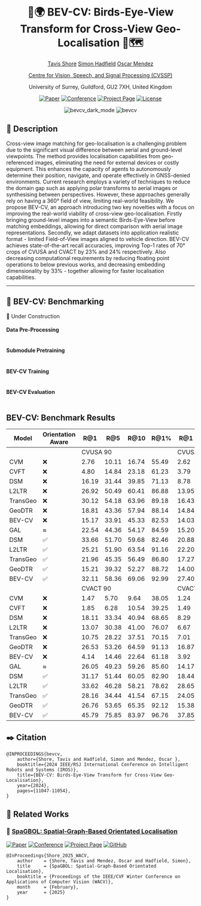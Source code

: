 <div align="center">    
 
# 🦜🌍 BEV-CV: Birds-Eye-View Transform for Cross-View Geo-Localisation 📡🗺️
<p align="middle">
 <a href="https://tavisshore.co.uk/">Tavis Shore</a>
 <a href="https://personalpages.surrey.ac.uk/s.hadfield/biography.html">Simon Hadfield</a>
 <a href="https://cvssp.org/Personal/OscarMendez/index.html">Oscar Mendez</a>
</p>
<p align="middle">
 <a href="https://www.surrey.ac.uk/centre-vision-speech-signal-processing">Centre for Vision, Speech, and Signal Processing (CVSSP)</a>
</p>
<p align="middle">
 <a>University of Surrey, Guildford, GU2 7XH, United Kingdom </a>
</p>

[![Paper](http://img.shields.io/badge/ArXiv-2312.15363-B31B1B.svg)](https://arxiv.org/abs/2312.15363)
[![Conference](http://img.shields.io/badge/IROS-2024-4b44ce.svg)](http://iros2024-abudhabi.org/)
[![Project Page](http://img.shields.io/badge/Project-Page-green)](https://tavisshore.co.uk/bevcv/)
[![License](https://img.shields.io/badge/license-MIT-blue)]()

![bevcv_dark_mode](https://github.com/user-attachments/assets/159bceea-220d-4b12-a5aa-feb3baea7d4e#gh-dark-mode-only)
![bevcv](https://github.com/user-attachments/assets/08c60b11-fd12-46ab-aec6-75a53b4d7b8d#gh-light-mode-only)

</div>
 
## 📓 Description 
Cross-view image matching for geo-localisation is a challenging problem due to the significant visual difference between aerial and ground-level viewpoints. The method provides localisation capabilities from geo-referenced images, eliminating the need for external devices or costly equipment. This enhances the capacity of agents to autonomously determine their position, navigate, and operate effectively in GNSS-denied environments. Current research employs a variety of techniques to reduce the domain gap such as applying polar transforms to aerial images or synthesising between perspectives. However, these approaches generally rely on having a 360° field of view, limiting real-world feasibility. We propose BEV-CV, an approach introducing two key novelties with a focus on improving the real-world viability of cross-view geo-localisation. Firstly bringing ground-level images into a semantic Birds-Eye-View before matching embeddings, allowing for direct comparison with aerial image representations. Secondly, we adapt datasets into application realistic format - limited Field-of-View images aligned to vehicle direction. BEV-CV achieves state-of-the-art recall accuracies, improving Top-1 rates of 70° crops of CVUSA and CVACT by 23% and 24% respectively. Also decreasing computational requirements by reducing floating point operations to below previous works, and decreasing embedding dimensionality by 33% - together allowing for faster localisation capabilities. 


---
## 🧰 BEV-CV: Benchmarking

🚧 Under Construction

#### Data Pre-Processing
```

```

#### Submodule Pretraining
```

```

#### BEV-CV Training
```

```

#### BEV-CV Evaluation
```

```

## BEV-CV: Benchmark Results

<table class="tg"><thead>
  <tr>
    <th class="tg-c3ow">Model</th>
    <th class="tg-c3ow">Orientation<br>Aware</th>
    <th class="tg-c3ow">R@1</th>
    <th class="tg-c3ow">R@5</th>
    <th class="tg-c3ow">R@10</th>
    <th class="tg-c3ow">R@1%</th>
    <th class="tg-c3ow">R@1</th>
    <th class="tg-c3ow">R@5</th>
    <th class="tg-c3ow">R@10</th>
    <th class="tg-c3ow">R@1\%</th>
  </tr></thead>
<tbody>
  <tr>
    <td class="tg-c3ow"></td>
    <td class="tg-c3ow"></td>
    <td class="tg-c3ow" colspan="4">CVUSA 90</td>
    <td class="tg-c3ow" colspan="4">CVUSA 70</td>
  </tr>
  <tr>
    <td class="tg-c3ow">CVM</td>
    <td class="tg-c3ow">❌</td>
    <td class="tg-c3ow">2.76</td>
    <td class="tg-c3ow">10.11</td>
    <td class="tg-c3ow">16.74</td>
    <td class="tg-c3ow">55.49</td>
    <td class="tg-c3ow">2.62</td>
    <td class="tg-c3ow">9.30</td>
    <td class="tg-c3ow">15.06</td>
    <td class="tg-c3ow">21.77</td>
  </tr>
  <tr>
    <td class="tg-c3ow">CVFT</td>
    <td class="tg-c3ow">❌</td>
    <td class="tg-c3ow">4.80</td>
    <td class="tg-c3ow">14.84</td>
    <td class="tg-c3ow">23.18</td>
    <td class="tg-c3ow">61.23</td>
    <td class="tg-c3ow">3.79</td>
    <td class="tg-c3ow">12.44</td>
    <td class="tg-c3ow">19.33</td>
    <td class="tg-c3ow">55.56</td>
  </tr>
  <tr>
    <td class="tg-c3ow">DSM</td>
    <td class="tg-c3ow">❌</td>
    <td class="tg-c3ow">16.19</td>
    <td class="tg-c3ow">31.44</td>
    <td class="tg-c3ow">39.85</td>
    <td class="tg-c3ow">71.13</td>
    <td class="tg-c3ow">8.78</td>
    <td class="tg-c3ow">19.90</td>
    <td class="tg-c3ow">27.30</td>
    <td class="tg-c3ow">61.20</td>
  </tr>
  <tr>
    <td class="tg-c3ow">L2LTR</td>
    <td class="tg-c3ow">❌</td>
    <td class="tg-c3ow">26.92</td>
    <td class="tg-c3ow">50.49</td>
    <td class="tg-c3ow">60.41</td>
    <td class="tg-c3ow">86.88</td>
    <td class="tg-c3ow">13.95</td>
    <td class="tg-c3ow">33.07</td>
    <td class="tg-c3ow">43.86</td>
    <td class="tg-c3ow">77.65</td>
  </tr>
  <tr>
    <td class="tg-c3ow">TransGeo</td>
    <td class="tg-c3ow">❌</td>
    <td class="tg-c3ow">30.12</td>
    <td class="tg-c3ow">54.18</td>
    <td class="tg-c3ow">63.96</td>
    <td class="tg-c3ow">89.18</td>
    <td class="tg-c3ow">16.43</td>
    <td class="tg-c3ow">37.28</td>
    <td class="tg-c3ow">48.02</td>
    <td class="tg-c3ow">80.75</td>
  </tr>
  <tr>
    <td class="tg-c3ow">GeoDTR</td>
    <td class="tg-c3ow">❌</td>
    <td class="tg-c3ow">18.81</td>
    <td class="tg-c3ow">43.36</td>
    <td class="tg-c3ow">57.94</td>
    <td class="tg-c3ow">88.14</td>
    <td class="tg-c3ow">14.84</td>
    <td class="tg-c3ow">38.03</td>
    <td class="tg-c3ow">51.27</td>
    <td class="tg-c3ow">88.17</td>
  </tr>
  <tr>
    <td class="tg-c3ow">BEV-CV</td>
    <td class="tg-c3ow">❌</td>
    <td class="tg-c3ow">15.17</td>
    <td class="tg-c3ow">33.91</td>
    <td class="tg-c3ow">45.33</td>
    <td class="tg-c3ow">82.53</td>
    <td class="tg-c3ow">14.03</td>
    <td class="tg-c3ow">32.32</td>
    <td class="tg-c3ow">43.25</td>
    <td class="tg-c3ow">81.48</td>
  </tr>
  <tr>
    <td class="tg-c3ow">GAL</td>
    <td class="tg-c3ow">≈</td>
    <td class="tg-c3ow">22.54</td>
    <td class="tg-c3ow">44.36</td>
    <td class="tg-c3ow">54.17</td>
    <td class="tg-c3ow">84.59</td>
    <td class="tg-c3ow">15.20</td>
    <td class="tg-c3ow">32.86</td>
    <td class="tg-c3ow">42.06</td>
    <td class="tg-c3ow">75.21</td>
  </tr>
  <tr>
    <td class="tg-c3ow">DSM</td>
    <td class="tg-c3ow">✅</td>
    <td class="tg-7btt">33.66</td>
    <td class="tg-c3ow">51.70</td>
    <td class="tg-c3ow">59.68</td>
    <td class="tg-c3ow">82.46</td>
    <td class="tg-c3ow">20.88</td>
    <td class="tg-c3ow">36.99</td>
    <td class="tg-c3ow">44.70</td>
    <td class="tg-c3ow">71.10</td>
  </tr>
  <tr>
    <td class="tg-c3ow">L2LTR</td>
    <td class="tg-c3ow">✅</td>
    <td class="tg-c3ow">25.21</td>
    <td class="tg-c3ow">51.90</td>
    <td class="tg-c3ow">63.54</td>
    <td class="tg-c3ow">91.16</td>
    <td class="tg-c3ow">22.20</td>
    <td class="tg-c3ow">46.71</td>
    <td class="tg-c3ow">58.99</td>
    <td class="tg-c3ow">89.37</td>
  </tr>
  <tr>
    <td class="tg-c3ow">TransGeo</td>
    <td class="tg-c3ow">✅</td>
    <td class="tg-c3ow">21.96</td>
    <td class="tg-c3ow">45.35</td>
    <td class="tg-c3ow">56.49</td>
    <td class="tg-c3ow">86.80</td>
    <td class="tg-c3ow">17.27</td>
    <td class="tg-c3ow">38.95</td>
    <td class="tg-c3ow">49.44</td>
    <td class="tg-c3ow">81.34</td>
  </tr>
  <tr>
    <td class="tg-c3ow">GeoDTR</td>
    <td class="tg-c3ow">✅</td>
    <td class="tg-c3ow">15.21</td>
    <td class="tg-c3ow">39.32</td>
    <td class="tg-c3ow">52.27</td>
    <td class="tg-c3ow">88.72</td>
    <td class="tg-c3ow">14.00</td>
    <td class="tg-c3ow">35.28</td>
    <td class="tg-c3ow">47.77</td>
    <td class="tg-c3ow">86.39</td>
  </tr>
  <tr>
    <td class="tg-c3ow">BEV-CV</td>
    <td class="tg-c3ow">✅</td>
    <td class="tg-c3ow">32.11</td>
    <td class="tg-7btt">58.36</td>
    <td class="tg-7btt">69.06</td>
    <td class="tg-7btt">92.99</td>
    <td class="tg-7btt">27.40</td>
    <td class="tg-7btt">52.94</td>
    <td class="tg-7btt">64.47</td>
    <td class="tg-7btt">90.94</td>
  </tr>
  <tr>
    <td class="tg-c3ow"></td>
    <td class="tg-c3ow"></td>
    <td class="tg-c3ow" colspan="4">CVACT 90</td>
    <td class="tg-c3ow" colspan="4">CVACT 70</td>
  </tr>
  <tr>
    <td class="tg-c3ow">CVM</td>
    <td class="tg-c3ow">❌</td>
    <td class="tg-c3ow">1.47</td>
    <td class="tg-c3ow">5.70</td>
    <td class="tg-c3ow">9.64</td>
    <td class="tg-c3ow">38.05</td>
    <td class="tg-c3ow">1.24</td>
    <td class="tg-c3ow">4.98</td>
    <td class="tg-c3ow">8.42</td>
    <td class="tg-c3ow">34.74</td>
  </tr>
  <tr>
    <td class="tg-c3ow">CVFT</td>
    <td class="tg-c3ow">❌</td>
    <td class="tg-c3ow">1.85</td>
    <td class="tg-c3ow">6.28</td>
    <td class="tg-c3ow">10.54</td>
    <td class="tg-c3ow">39.25</td>
    <td class="tg-c3ow">1.49</td>
    <td class="tg-c3ow">5.13</td>
    <td class="tg-c3ow">8.19</td>
    <td class="tg-c3ow">34.59</td>
  </tr>
  <tr>
    <td class="tg-c3ow">DSM</td>
    <td class="tg-c3ow">❌</td>
    <td class="tg-c3ow">18.11</td>
    <td class="tg-c3ow">33.34</td>
    <td class="tg-c3ow">40.94</td>
    <td class="tg-c3ow">68.65</td>
    <td class="tg-c3ow">8.29</td>
    <td class="tg-c3ow">20.72</td>
    <td class="tg-c3ow">27.13</td>
    <td class="tg-c3ow">57.08</td>
  </tr>
  <tr>
    <td class="tg-c3ow">L2LTR</td>
    <td class="tg-c3ow">❌</td>
    <td class="tg-c3ow">13.07</td>
    <td class="tg-c3ow">30.38</td>
    <td class="tg-c3ow">41.00</td>
    <td class="tg-c3ow">76.07</td>
    <td class="tg-c3ow">6.67</td>
    <td class="tg-c3ow">15.94</td>
    <td class="tg-c3ow">23.45</td>
    <td class="tg-c3ow">49.37</td>
  </tr>
  <tr>
    <td class="tg-c3ow">TransGeo</td>
    <td class="tg-c3ow">❌</td>
    <td class="tg-c3ow">10.75</td>
    <td class="tg-c3ow">28.22</td>
    <td class="tg-c3ow">37.51</td>
    <td class="tg-c3ow">70.15</td>
    <td class="tg-c3ow">7.01</td>
    <td class="tg-c3ow">19.44</td>
    <td class="tg-c3ow">27.50</td>
    <td class="tg-c3ow">62.19</td>
  </tr>
  <tr>
    <td class="tg-c3ow">GeoDTR</td>
    <td class="tg-c3ow">❌</td>
    <td class="tg-c3ow">26.53</td>
    <td class="tg-c3ow">53.26</td>
    <td class="tg-c3ow">64.59</td>
    <td class="tg-c3ow">91.13</td>
    <td class="tg-c3ow">16.87</td>
    <td class="tg-c3ow">40.22</td>
    <td class="tg-c3ow">53.13</td>
    <td class="tg-c3ow">87.92</td>
  </tr>
  <tr>
    <td class="tg-c3ow">BEV-CV</td>
    <td class="tg-c3ow">❌</td>
    <td class="tg-c3ow">4.14</td>
    <td class="tg-c3ow">14.46</td>
    <td class="tg-c3ow">22.64</td>
    <td class="tg-c3ow">61.18</td>
    <td class="tg-c3ow">3.92</td>
    <td class="tg-c3ow">13.50</td>
    <td class="tg-c3ow">20.53</td>
    <td class="tg-c3ow">59.34</td>
  </tr>
  <tr>
    <td class="tg-c3ow">GAL</td>
    <td class="tg-c3ow">≈</td>
    <td class="tg-c3ow">26.05</td>
    <td class="tg-c3ow">49.23</td>
    <td class="tg-c3ow">59.26</td>
    <td class="tg-c3ow">85.60</td>
    <td class="tg-c3ow">14.17</td>
    <td class="tg-c3ow">32.96</td>
    <td class="tg-c3ow">43.24</td>
    <td class="tg-c3ow">77.49</td>
  </tr>
  <tr>
    <td class="tg-c3ow">DSM</td>
    <td class="tg-c3ow">✅</td>
    <td class="tg-c3ow">31.17</td>
    <td class="tg-c3ow">51.44</td>
    <td class="tg-c3ow">60.05</td>
    <td class="tg-c3ow">82.90</td>
    <td class="tg-c3ow">18.44</td>
    <td class="tg-c3ow">35.87</td>
    <td class="tg-c3ow">44.39</td>
    <td class="tg-c3ow">71.97</td>
  </tr>
  <tr>
    <td class="tg-c3ow">L2LTR</td>
    <td class="tg-c3ow">✅</td>
    <td class="tg-c3ow">33.62</td>
    <td class="tg-c3ow">46.28</td>
    <td class="tg-c3ow">58.21</td>
    <td class="tg-c3ow">78.62</td>
    <td class="tg-c3ow">28.65</td>
    <td class="tg-c3ow">53.59</td>
    <td class="tg-c3ow">65.02</td>
    <td class="tg-c3ow">90.48</td>
  </tr>
  <tr>
    <td class="tg-c3ow">TransGeo</td>
    <td class="tg-c3ow">✅</td>
    <td class="tg-c3ow">28.16</td>
    <td class="tg-c3ow">34.44</td>
    <td class="tg-c3ow">41.54</td>
    <td class="tg-c3ow">67.15</td>
    <td class="tg-c3ow">24.05</td>
    <td class="tg-c3ow">42.68</td>
    <td class="tg-c3ow">55.47</td>
    <td class="tg-c3ow">80.72</td>
  </tr>
  <tr>
    <td class="tg-c3ow">GeoDTR</td>
    <td class="tg-c3ow">✅</td>
    <td class="tg-c3ow">26.76</td>
    <td class="tg-c3ow">53.65</td>
    <td class="tg-c3ow">65.35</td>
    <td class="tg-c3ow">92.12</td>
    <td class="tg-c3ow">15.38</td>
    <td class="tg-c3ow">37.09</td>
    <td class="tg-c3ow">49.40</td>
    <td class="tg-c3ow">86.38</td>
  </tr>
  <tr>
    <td class="tg-7btt">BEV-CV</td>
    <td class="tg-c3ow">✅</td>
    <td class="tg-7btt">45.79</td>
    <td class="tg-7btt">75.85</td>
    <td class="tg-7btt">83.97</td>
    <td class="tg-7btt">96.76</td>
    <td class="tg-7btt">37.85</td>
    <td class="tg-7btt">69.00</td>
    <td class="tg-7btt">78.52</td>
    <td class="tg-7btt">95.03</td>
  </tr>
</tbody></table>






## ✒️ Citation   
```
@INPROCEEDINGS{bevcv,
    author={Shore, Tavis and Hadfield, Simon and Mendez, Oscar },
    booktitle={2024 IEEE/RSJ International Conference on Intelligent Robots and Systems (IROS)}, 
    title={BEV-CV: Birds-Eye-View Transform for Cross-View Geo-Localisation}, 
    year={2024},
    pages={11047-11054},
}
```
## 📗 Related Works

### 🍝 [SpaGBOL: Spatial-Graph-Based Orientated Localisation](https://github.com/tavisshore/SpaGBOL)
[![Paper](http://img.shields.io/badge/ArXiv-2312.15363-B31B1B.svg)](https://arxiv.org/abs/2312.15363)
[![Conference](http://img.shields.io/badge/IROS-2024-4b44ce.svg)](https://wacv2025.thecvf.com/)
[![Project Page](http://img.shields.io/badge/Project-Page-green)](https://tavisshore.co.uk/spagbol/)
[![GitHub](https://img.shields.io/badge/GitHub-SpaGBOL-%23121011.svg?logo=github&logoColor=white)](https://github.com/tavisshore/spagbol)
```
@InProceedings{Shore_2025_WACV,
    author    = {Shore, Tavis and Mendez, Oscar and Hadfield, Simon},
    title     = {SpaGBOL: Spatial-Graph-Based Orientated Localisation},
    booktitle = {Proceedings of the IEEE/CVF Winter Conference on Applications of Computer Vision (WACV)},
    month     = {February},
    year      = {2025}
}
```

